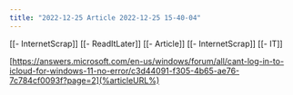 ```yaml
---
title: "2022-12-25 Article 2022-12-25 15-40-04"
---
```


[[- InternetScrap]] [[- ReadItLater]] [[- Article]] [[- InternetScrap]] [[- IT]]

[https://answers.microsoft.com/en-us/windows/forum/all/cant-log-in-to-icloud-for-windows-11-no-error/c3d44091-f305-4b65-ae76-7c784cf0093f?page=2](%articleURL%)